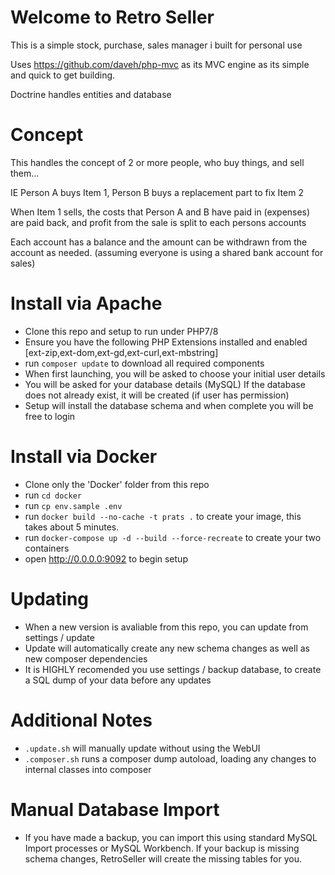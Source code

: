 # Welcome to Retro Seller

This is a simple stock, purchase, sales manager i built for personal use

Uses https://github.com/daveh/php-mvc as its MVC engine as its simple and quick to get building. 

Doctrine handles entities and database

# Concept

This handles the concept of 2 or more people, who buy things, and sell them...

IE Person A buys Item 1, Person B buys a replacement part to fix Item 2

When Item 1 sells, the costs that Person A and B have paid in (expenses) are paid back, and profit from the sale is split to 
each persons accounts

Each account has a balance and the amount can be withdrawn from the account as needed. (assuming everyone is using a shared bank account for sales)

# Install via Apache

- Clone this repo and setup to run under PHP7/8
- Ensure you have the following PHP Extensions installed and enabled [ext-zip,ext-dom,ext-gd,ext-curl,ext-mbstring]
- run `composer update` to download all required components
- When first launching, you will be asked to choose your initial user details
- You will be asked for your database details (MySQL) If the database does not already exist, it will be created (if user has permission)
- Setup will install the database schema and when complete you will be free to login 

# Install via Docker
- Clone only the 'Docker' folder from this repo 
- run `cd docker`
- run `cp env.sample .env`
- run `docker build --no-cache -t prats .` to create your image, this takes about 5 minutes.
- run `docker-compose up -d --build --force-recreate` to create your two containers
- open http://0.0.0.0:9092 to begin setup

# Updating

- When a new version is avaliable from this repo, you can update from settings / update
- Update will automatically create any new schema changes as well as new composer dependencies
- It is HIGHLY recomended you use settings / backup database, to create a SQL dump of your data before any updates

# Additional Notes

- `.update.sh` will manually update without using the WebUI
- `.composer.sh` runs a composer dump autoload, loading any changes to internal classes into composer

# Manual Database Import

- If you have made a backup, you can import this using standard MySQL Import processes or MySQL Workbench. If your backup is missing schema changes, RetroSeller will create the missing tables for you.